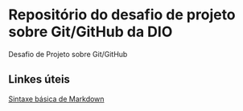 # Repositório do desafio de projeto sobre Git/GitHub da DIO
Desafio de Projeto sobre Git/GitHub

## Linkes úteis
[Sintaxe básica de Markdown](https://www.markdownguide.org/getting-started/)
